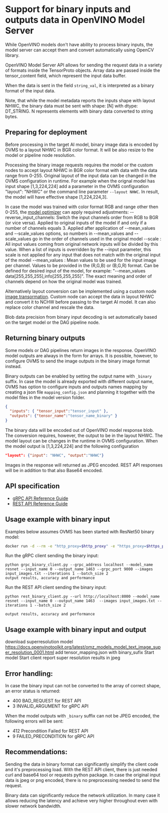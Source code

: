# Support for binary inputs and outputs data in OpenVINO Model Server

While OpenVINO models don't have ability to process binary inputs, the model server can accept them and convert
automatically using OpenCV library.

OpenVINO Model Server API allows for sending the request data in a variety of formats inside the TensorProto objects.
Array data are passed inside the tensor_content field, which represent the input data buffer.

When the data is sent in the field `string_val`, it is interpreted as a binary format of the input data.

Note, that while the model metadata reports the inputs shape with layout NHWC, the binary data must be sent with 
shape: [N] with dtype: DT_STRING. N represents elements with binary data converted to string bytes.

## Preparing for deployment
Before processing in the target AI model, binary image data is encoded by OVMS to a layout NHWC in BGR color format.
It will be also resize to the model or pipeline node resolution.

Processing the binary image requests requires the model or the custom nodes to accept layout NHWC in BGR color 
format with data with the data range from 0-255. Original layout of the input data can be changed in the 
OVMS configuration in runtime. For example when the orignal model has input shape [1,3,224,224] add a parameter
in the OVMS configuration "layout": "NHWC" or the command line parameter `--layout NHWC`. In result, the model will
have effective shape [1,224,224,3].

In case the model was trained with color format RGB and range other then 0-255, the [model optimizer](link) can
apply required adjustments:
--reverse_input_channels: Switch the input channels order from RGB to BGR (or vice versa). Applied to original inputs of the model if and only if a number of channels equals 3. Applied after application of --mean_values and --scale_values options, so numbers in --mean_values and  --scale_values go in the order of channels used in the  original model
--scale : All input values coming from original network inputs  will be divided by this value. When a list of inputs  is overridden by the --input parameter, this scale is  not applied for any input that does not match with the  original input of the model
--mean_values :  Mean values to be used for the input image per  channel. Values to be provided in the (R,G,B) or (B,G,R) format. Can be defined for desired input of the model, for example: "--mean_values data[255,255,255],info[255,255,255]". The exact meaning and order of channels depend on how the original model was trained.

Alternatively layout conversion can be implemented using a custom node [image transormation](link). Custom node can accept
the data in layout NHWC and convert it to NCHW before passing to the target AI model. It can also replace color channel
and rescale the data.

Blob data precision from binary input decoding is set automatically based on the target model or the DAG pipeline node.

## Returning binary outputs

Some models or DAG pipelines return images in the response. OpenVINO model outputs are always in the form for arrays. It is possible,
however, to configure OVMS to send the image outputs in the binary image format instead.

Binary outputs can be enabled by setting the output name with `_binary` suffix. In case the model is already exported with
different output name, OVMS has option to configure inputs and outputs names mapping by creating a json file `mapping_config.json`
and planning it together with the model files in the model version folder.
```json
{
  "inputs": { "tensor_input":"tensor_input" }, 
  "outputs": {"tensor_name":"tensor_name_binary" }
}
```
The binary data will be encoded out of OpenVINO model response blob. The conversion requires, however,
the output to be in the layout NHWC. The model layout can be changes in the runtime in OVMS configuration.
When the model output is [1,3,224,224] and the following configuration
```json
"layout": {"input": "NHWC", "output":"NHWC"}
```
Images in the response will returned as JPEG encoded. REST API responses will be in addition to that also Base64 encoded.

## API specification

- [gRPC API Reference Guide](./model_server_grpc_api.md)
- [REST API Reference Guide](./model_server_rest_api.md)

## Usage example with binary input

Examples below assumes OVMS has been started with ResNet50 binary model:

```bash
docker run -d --rm -e "http_proxy=$http_proxy" -e "https_proxy=$https_proxy" -p 8000:8000 -p 9000:9000 openvino/model_server:latest --model_name resnet --model_path gs://ovms-public-eu/resnet50 --layout NHWC --batch_size 2 --port 9000 --rest_port 8000
```

Run the gRPC client sending the binary input:
```
python grpc_binary_client.py --grpc_address localhost --model_name resnet --input_name 0 --output_name 1463 --grpc_port 9000 --images input_images.txt --iterations 1 --batch_size 2
output results, accuracy and performance
```

Run the REST API client sending the binary input:
```
python rest_binary_client.py --url http://localhost:8000 --model_name resnet --input_name 0 --output_name 1463  --images input_images.txt --iterations 1 --batch_size 2

output results, accuracy and performance
```
## Usage example with binary input and output

download superresolution model https://docs.openvinotoolkit.org/latest/omz_models_model_text_image_super_resolution_0001.html
add tensor_mapping.json with binary_sufix
Start model
Start client
report super resolution results in jpeg

## Error handling:
In case the binary input can not be converted to the array of correct shape, an error status is returned:
- 400   BAD_REQUEST for REST API
- 3 INVALID_ARGUMENT for gRPC API

When the model outputs with `_binary` suffix can not be JPEG encoded, the following errors will be sent:
- 412 Precondition Failed for REST API
- 9 FAILED_PRECONDITION for gRPC API

## Recommendations:

Sending the data in binary format can significantly simplify the client code and it's preprocessing load. With the REST API
client, there is just needed curl and base64 tool or requests python package. In case the original input data is jpeg or png 
encoded, there is no preprocessing needed to send the request.

Binary data can significantly reduce the network utilization. In many case it allows reducing the latency and achieve
very higher throughout even with slower network bandwidth.



